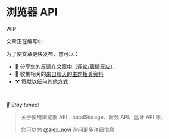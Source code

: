 # 浏览器 API

WIP

文章正在编写中

为了使文章更快发布，您可以：

* 📢 分享您的反馈[在文章中（评论/表情反应）](https://github.com/feature-sliced/documentation/issues/197)
* 💬 收集相关的[来自聊天的主题相关资料](https://t.me/feature_sliced)
* ⚒️ 贡献[以任何其他方式](https://github.com/feature-sliced/documentation/blob/master/CONTRIBUTING.md)

<br />

*🍰 Stay tuned!*

> 关于使用浏览器 API：localStorage、音频 API、蓝牙 API 等。
>
> 您可以向 [@alex\_novi](https://t.me/alex_novich) 询问更多详细信息
